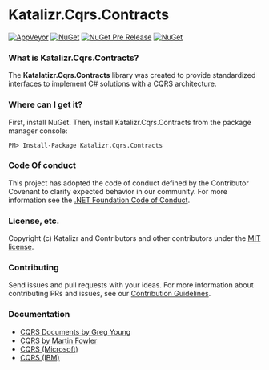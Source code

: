 # Katalizr.Cqrs.Contracts
[![AppVeyor](https://img.shields.io/appveyor/ci/katalizr/Katalizr.Cqrs.Contracts.svg)]()
[![NuGet](https://img.shields.io/nuget/v/Katalizr.Cqrs.Contracts.svg)]()
[![NuGet Pre Release](https://img.shields.io/nuget/vpre/Katalizr.Cqrs.Contracts.svg)]()
[![NuGet](https://img.shields.io/nuget/dt/Katalizr.Cqrs.Contracts.svg)]()

### What is Katalizr.Cqrs.Contracts?
The **Katalatizr.Cqrs.Contracts** library was created to provide standardized interfaces to implement C# solutions with a CQRS architecture.

### Where can I get it?
First, install NuGet. Then, install Katalizr.Cqrs.Contracts from the package manager console:
```
PM> Install-Package Katalizr.Cqrs.Contracts
```

### Code Of conduct
This project has adopted the code of conduct defined by the Contributor Covenant to clarify expected behavior in our community.
For more information see the [.NET Foundation Code of Conduct](https://dotnetfoundation.org/code-of-conduct). 

### License, etc.
Copyright (c) Katalizr and Contributors and other contributors under the [MIT license](LICENSE).

### Contributing
Send issues and pull requests with your ideas. For more information about contributing PRs and issues, see our [Contribution Guidelines](CONTRIBUTING.md).

### Documentation
- [CQRS Documents by Greg Young](https://cqrs.files.wordpress.com/2010/11/cqrs_documents.pdf)
- [CQRS by Martin Fowler](https://martinfowler.com/bliki/CQRS.html)
- [CQRS (Microsoft)](https://docs.microsoft.com/en-us/azure/architecture/patterns/cqrs)
- [CQRS (IBM)](https://www.ibm.com/developerworks/cloud/library/cl-build-app-using-microservices-and-cqrs-trs/index.html)
